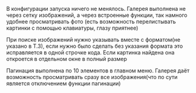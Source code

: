 ﻿В конфигурации запуска ничего не менялось.
Галерея выполнена не через сетку изображений, а через встроенные функции, так намного удобнее просматривать фото 
(есть возможность перелистывать картинки с помощью клавиатуры, глазу приятнее)


При поиске изображений нужно указывать вместе с форматом(не указано в Т.З),
если нужно было сделать без указания формата это исправляется в одной строчке кода.
Если картинка найдена она откроется в отдельном окне в полный размер

Пагинация выполнена по 10 элементов в главном меню.
Галерея даёт возможность просматривать сразу все изображения(что по сути является отключением функции пагинации)


